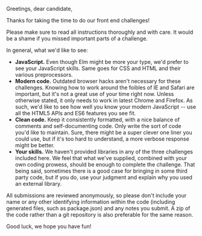 Greetings, dear candidate,

Thanks for taking the time to do our front end challenges!

Please make sure to read all instructions thoroughly and with care. It would be a shame if you missed important parts of a challenge.

In general, what we'd like to see:

- **JavaScript.** Even though Elm might be more your type, we'd prefer to see your JavaScript skills. Same goes for CSS and HTML and their various preprocessors.
- **Modern code.** Outdated browser hacks aren't necessary for these challenges. Knowing how to work around the foibles of IE and Safari are important, but it's not a great use of your time right now. Unless otherwise stated, it only needs to work in latest Chrome and Firefox. As such, we'd like to see how well you know your modern JavaScript -- use all the HTML5 APIs and ES6 features you see fit.
- **Clean code.** Keep it consistently formatted, with a nice balance of comments and self-documenting code. Only write the sort of code you'd like to maintain. Sure, there might be a super clever one liner you could use, but if it's too hard to understand, a more verbose response might be better.
- **Your skills.** We haven't provided libraries in any of the three challenges included here. We feel that what we've supplied, combined with your own coding prowess, should be enough to complete the challenge. That being said, sometimes there is a good case for bringing in some third party code, but if you do, use your judgment and explain why you used an external library.

All submissions are reviewed anonymously, so please don't include your name or any other identifying information within the code (including generated files, such as package.json) and any notes you submit. A zip of the code rather than a git repository is also preferable for the same reason.

Good luck, we hope you have fun!
